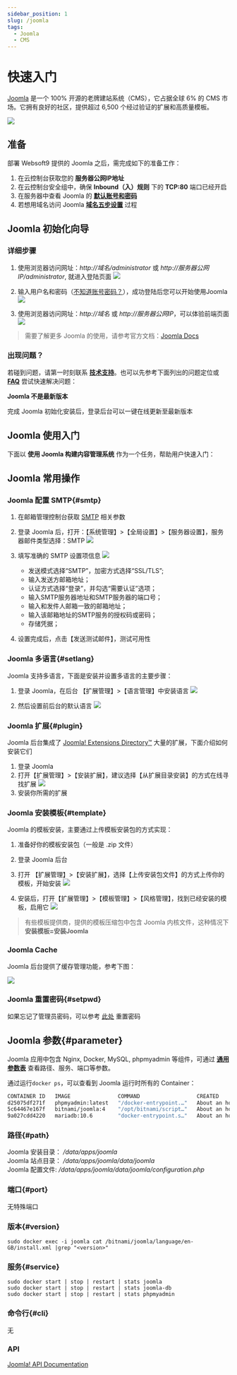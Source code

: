```yaml
---
sidebar_position: 1
slug: /joomla
tags:
  - Joomla
  - CMS
---
```


# 快速入门

[Joomla](https://joomla.org) 是一个 100% 开源的老牌建站系统（CMS），它占据全球 6% 的 CMS 市场。它拥有良好的社区，提供超过 6,500 个经过验证的扩展和高质量模板。  

![](https://libs.websoft9.com/Websoft9/DocsPicture/zh/joomla/joomla-gui-websoft9.jpg)

## 准备

部署 Websoft9 提供的 Joomla 之后，需完成如下的准备工作：

1. 在云控制台获取您的 **服务器公网IP地址** 
2. 在云控制台安全组中，确保 **Inbound（入）规则** 下的 **TCP:80** 端口已经开启
3. 在服务器中查看 Joomla 的 **[默认账号和密码](./user/credentials)**  
4. 若想用域名访问  Joomla **[域名五步设置](./administrator/domain_step)** 过程


## Joomla 初始化向导

### 详细步骤

1. 使用浏览器访问网址：*http://域名/administrator* 或 *http://服务器公网IP/administrator*, 就进入登陆页面
   ![](https://libs.websoft9.com/Websoft9/DocsPicture/zh/joomla/joomla-install1-websoft9.png)

2. 输入用户名和密码（[不知道账号密码？](./user/credentials)），成功登陆后您可以开始使用Joomla
   ![](https://libs.websoft9.com/Websoft9/DocsPicture/zh/joomla/joomla-install2-websoft9.png)

3. 使用浏览器访问网址：*http://域名* 或 *http://服务器公网IP*，可以体验前端页面
   ![](https://libs.websoft9.com/Websoft9/DocsPicture/zh/joomla/joomla-install3-websoft9.png)

> 需要了解更多 Joomla 的使用，请参考官方文档：[Joomla Docs](https://docs.joomla.org/Main_Page/zh-cn)

### 出现问题？

若碰到问题，请第一时刻联系 **[技术支持](./helpdesk)**。也可以先参考下面列出的问题定位或  **[FAQ](./faq#setup)** 尝试快速解决问题：

**Joomla 不是最新版本**

完成 Joomla 初始化安装后，登录后台可以一键在线更新至最新版本

## Joomla 使用入门

下面以 **使用 Joomla 构建内容管理系统** 作为一个任务，帮助用户快速入门：


## Joomla 常用操作

### Joomla 配置 SMTP{#smtp}

1. 在邮箱管理控制台获取 [SMTP](./administrator/smtp) 相关参数

2. 登录 Joomla 后，打开：【系统管理】>【全局设置】>【服务器设置】，服务器邮件类型选择：SMTP
   ![](https://libs.websoft9.com/Websoft9/DocsPicture/zh/joomla/joomla-opensmtp-websoft9.png)

3. 填写准确的 SMTP 设置项信息
   ![](https://libs.websoft9.com/Websoft9/DocsPicture/zh/joomla/joomla-smtpsettings-websoft9.png)

    * 发送模式选择“SMTP”，加密方式选择“SSL/TLS”;
    * 输入发送方邮箱地址；
    * 认证方式选择“登录”，并勾选“需要认证”选项；
    * 输入SMTP服务器地址和SMTP服务器的端口号；
    * 输入和发件人邮箱一致的邮箱地址；
    * 输入该邮箱地址的SMTP服务的授权码或密码；
    * 存储凭据；

4. 设置完成后，点击【发送测试邮件】，测试可用性
     
### Joomla 多语言{#setlang}

Joomla 支持多语言，下面是安装并设置多语言的主要步骤：

1. 登录 Joomla，在后台 【扩展管理】>【语言管理】中安装语言
  ![](https://libs.websoft9.com/Websoft9/DocsPicture/zh/joomla/joomla-bkinstalllan-websoft9.png)

2. 然后设置前后台的默认语言
  ![](https://libs.websoft9.com/Websoft9/DocsPicture/zh/joomla/joomla-bkenablelang-websoft9.png)

### Joomla 扩展{#plugin}

Joomla 后台集成了 [Joomla! Extensions Directory™](https://extensions.joomla.org/) 大量的扩展，下面介绍如何安装它们

1. 登录 Joomla
2. 打开【扩展管理】>【安装扩展】，建议选择【从扩展目录安装】的方式在线寻找扩展
   ![](https://libs.websoft9.com/Websoft9/DocsPicture/zh/joomla/joomla-bkinstallext-websoft9.png)
3. 安装你所需的扩展

### Joomla 安装模板{#template}

Joomla 的模板安装，主要通过上传模板安装包的方式实现：

1. 准备好你的模板安装包（一般是 .zip 文件）

2. 登录 Joomla 后台

3. 打开 【扩展管理】>【安装扩展】，选择【上传安装包文件】的方式上传你的模板，开始安装
   ![](https://libs.websoft9.com/Websoft9/DocsPicture/zh/joomla/joomla-bkuploadext-websoft9.png)

4. 安装后，打开【扩展管理】>【模板管理】>【风格管理】，找到已经安装的模板，启用它
   ![](https://libs.websoft9.com/Websoft9/DocsPicture/zh/joomla/joomla-bkenabletemplate-websoft9.png)

> 有些模板提供商，提供的模板压缩包中包含 Joomla 内核文件，这种情况下 **安装模板=安装Joomla**

### Joomla Cache

Joomla 后台提供了缓存管理功能，参考下图：

![](https://libs.websoft9.com/Websoft9/DocsPicture/zh/joomla/joomla-cache-websoft9.png)

### Joomla 重置密码{#setpwd}

如果忘记了管理员密码，可以参考 [此处](https://docs.joomla.org/How_do_you_recover_or_reset_your_admin_password%3F/zh-cn) 重置密码


## Joomla 参数{#parameter}

Joomla 应用中包含 Nginx, Docker, MySQL, phpmyadmin 等组件，可通过 **[通用参数表](./administrator/parameter)** 查看路径、服务、端口等参数。 

通过运行`docker ps`，可以查看到 Joomla 运行时所有的 Container：

```bash
CONTAINER ID   IMAGE               COMMAND                  CREATED             STATUS             PORTS                                                 NAMES
d25075df271f   phpmyadmin:latest   "/docker-entrypoint.…"   About an hour ago   Up About an hour   0.0.0.0:9090->80/tcp, :::9090->80/tcp                 phpmyadmin
5c64467e167f   bitnami/joomla:4    "/opt/bitnami/script…"   About an hour ago   Up About an hour   8443/tcp, 0.0.0.0:9001->8080/tcp, :::9001->8080/tcp   joomla
9a027cdd4220   mariadb:10.6        "docker-entrypoint.s…"   About an hour ago   Up About an hour   0.0.0.0:3306->3306/tcp, :::3306->3306/tcp             joomla-db
```

### 路径{#path}

Joomla 安装目录： */data/apps/joomla*  
Joomla 站点目录： */data/apps/joomla/data/joomla*  
Joomla 配置文件: */data/apps/joomla/data/joomla/configuration.php*   


### 端口{#port}

无特殊端口


### 版本{#version}

```shell
sudo docker exec -i joomla cat /bitnami/joomla/language/en-GB/install.xml |grep "<version>"
```

### 服务{#service}

```shell
sudo docker start | stop | restart | stats joomla
sudo docker start | stop | restart | stats joomla-db
sudo docker start | stop | restart | stats phpmyadmin
```

### 命令行{#cli}

无

### API

[Joomla! API Documentation](https://api.joomla.org/)
